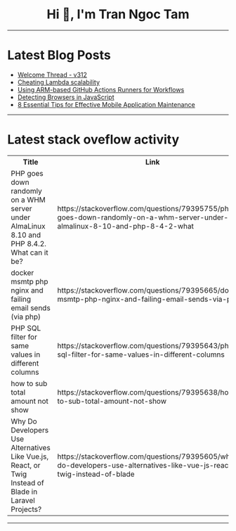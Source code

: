 <h1 align="center">Hi 👋, I'm Tran Ngoc Tam</h1>

---

# Latest Blog Posts 
<!-- BLOG-POST-LIST:START -->
- [Welcome Thread - v312](https://dev.to/devteam/welcome-thread-v312-3gmp)
- [Cheating Lambda scalability](https://dev.to/aws-builders/cheating-lambda-scalability-1hgi)
- [Using ARM-based GitHub Actions Runners for Workflows](https://dev.to/pradumnasaraf/using-arm-based-github-actions-runners-for-workflows-l6o)
- [Detecting Browsers in JavaScript](https://dev.to/saiful7778/detecting-browsers-in-javascript-253m)
- [8 Essential Tips for Effective Mobile Application Maintenance](https://dev.to/brilworks/8-essential-tips-for-effective-mobile-application-maintenance-13i1)
<!-- BLOG-POST-LIST:END -->

---

# Latest stack oveflow activity
<table>
  <tr><th>Title</th><th>Link</th></tr>
  <!-- STACKOVERFLOW:START --><tr><td>PHP goes down randomly on a WHM server under AlmaLinux 8.10 and PHP 8.4.2. What can it be?</td><td>https://stackoverflow.com/questions/79395755/php-goes-down-randomly-on-a-whm-server-under-almalinux-8-10-and-php-8-4-2-what</td></tr><tr><td>docker msmtp php nginx and failing email sends &lpar;via php&rpar;</td><td>https://stackoverflow.com/questions/79395665/docker-msmtp-php-nginx-and-failing-email-sends-via-php</td></tr><tr><td>PHP SQL filter for same values in different columns</td><td>https://stackoverflow.com/questions/79395643/php-sql-filter-for-same-values-in-different-columns</td></tr><tr><td>how to sub total amount not show</td><td>https://stackoverflow.com/questions/79395638/how-to-sub-total-amount-not-show</td></tr><tr><td>Why Do Developers Use Alternatives Like Vue.js, React, or Twig Instead of Blade in Laravel Projects?</td><td>https://stackoverflow.com/questions/79395605/why-do-developers-use-alternatives-like-vue-js-react-or-twig-instead-of-blade</td></tr><!-- STACKOVERFLOW:END -->
</table>

---


